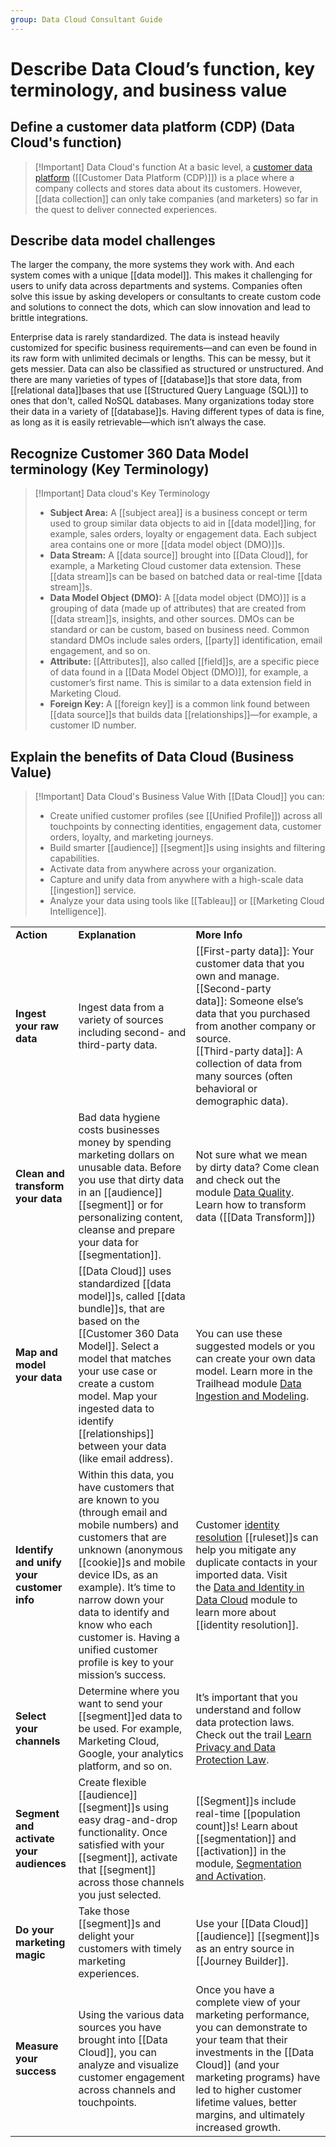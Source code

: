 ```yaml
---
group: Data Cloud Consultant Guide
---
```

# Describe Data Cloud’s function, key terminology, and business value

## Define a customer data platform (CDP) (Data Cloud's function)

>[!Important] Data Cloud's function
>At a basic level, a [customer data platform](https://www.salesforce.com/blog/2019/10/what-is-a-cdp?d=cta-header-7) ([[Customer Data Platform (CDP)]]) is a place where a company collects and stores data about its customers. However, [[data collection]] can only take companies (and marketers) so far in the quest to deliver connected experiences.
## Describe data model challenges
The larger the company, the more systems they work with. And each system comes with a unique [[data model]]. This makes it challenging for users to unify data across departments and systems. Companies often solve this issue by asking developers or consultants to create custom code and solutions to connect the dots, which can slow innovation and lead to brittle integrations.

Enterprise data is rarely standardized. The data is instead heavily customized for specific business requirements—and can even be found in its raw form with unlimited decimals or lengths. This can be messy, but it gets messier. Data can also be classified as structured or unstructured. And there are many varieties of types of [[database]]s that store data, from [[relational data]]bases that use [[Structured Query Language (SQL)]] to ones that don't, called NoSQL databases. Many organizations today store their data in a variety of [[database]]s. Having different types of data is fine, as long as it is easily retrievable—which isn’t always the case.
## Recognize Customer 360 Data Model terminology (Key Terminology)
>[!Important] Data cloud's Key Terminology
>- **Subject Area:** A [[subject area]] is a business concept or term used to group similar data objects to aid in [[data model]]ing, for example, sales orders, loyalty or engagement data. Each subject area contains one or more [[data model object (DMO)]]s.
>- **Data Stream:** A [[data source]] brought into [[Data Cloud]], for example, a Marketing Cloud customer data extension. These [[data stream]]s can be based on batched data or real-time [[data stream]]s.
>- **Data Model Object (DMO):** A [[data model object (DMO)]] is a grouping of data (made up of attributes) that are created from [[data stream]]s, insights, and other sources. DMOs can be standard or can be custom, based on business need. Common standard DMOs include sales orders, [[party]] identification, email engagement, and so on.
>- **Attribute:** [[Attributes]], also called [[field]]s, are a specific piece of data found in a [[Data Model Object (DMO)]], for example, a customer’s first name. This is similar to a data extension field in Marketing Cloud.
>- **Foreign Key:** A [[foreign key]] is a common link found between [[data source]]s that builds data [[relationships]]—for example, a customer ID number.
## Explain the benefits of Data Cloud (Business Value)
>[!Important] Data Cloud's Business Value
>With [[Data Cloud]] you can:
>- Create unified customer profiles (see [[Unified Profile]]) across all touchpoints by connecting identities, engagement data, customer orders, loyalty, and marketing journeys.
>- Build smarter [[audience]] [[segment]]s using insights and filtering capabilities.
>  - Activate data from anywhere across your organization.
>- Capture and unify data from anywhere with a high-scale data [[ingestion]] service.
>- Analyze your data using tools like [[Tableau]] or [[Marketing Cloud Intelligence]].

|   |   |   |
|---|---|---|
|**Action**|**Explanation**|**More Info**|
|**Ingest your raw data**|Ingest data from a variety of sources including second- and third-party data.|[[First-party data]]: Your customer data that you own and manage.  <br>[[Second-party data]]: Someone else’s data that you purchased from another company or source.  <br>[[Third-party data]]: A collection of data from many sources (often behavioral or demographic data).|
|**Clean and transform your data**|Bad data hygiene costs businesses money by spending marketing dollars on unusable data. Before you use that dirty data in an [[audience]] [[segment]] or for personalizing content, cleanse and prepare your data for [[segmentation]].|Not sure what we mean by dirty data? Come clean and check out the module [Data Quality](https://trailhead.salesforce.com/en/content/learn/modules/data_quality). Learn how to transform data ([[Data Transform]])|
|**Map and model your data**|[[Data Cloud]] uses standardized [[data model]]s, called [[data bundle]]s, that are based on the [[Customer 360 Data Model]]. Select a model that matches your use case or create a custom model. Map your ingested data to identify [[relationships]] between your data (like email address).|You can use these suggested models or you can create your own data model. Learn more in the Trailhead module [Data Ingestion and Modeling](https://trailhead.salesforce.com/content/learn/modules/customer-360-audiences-data-ingestion-and-modeling).|
|**Identify and unify your customer info**|Within this data, you have customers that are known to you (through email and mobile numbers) and customers that are unknown (anonymous [[cookie]]s and mobile device IDs, as an example). It’s time to narrow down your data to identify and know who each customer is. Having a unified customer profile is key to your mission’s success.|Customer [identity resolution](https://help.salesforce.com/articleView?id=c360_a_identity_resolution.htm&type=5) [[ruleset]]s can help you mitigate any duplicate contacts in your imported data. Visit the [Data and Identity in Data Cloud](https://trailhead.salesforce.com/en/content/learn/modules/data-and-identity-in-salesforce-cdp) module to learn more about [[identity resolution]].|
|**Select your channels**|Determine where you want to send your [[segment]]ed data to be used. For example, Marketing Cloud, Google, your analytics platform, and so on.|It’s important that you understand and follow data protection laws. Check out the trail [Learn Privacy and Data Protection Law](https://trailhead.salesforce.com/en/content/learn/trails/learn-privacy-and-data-protection-law).|
|**Segment and activate your audiences**|Create flexible [[audience]] [[segment]]s using easy drag-and-drop functionality. Once satisfied with your [[segment]], activate that [[segment]] across those channels you just selected.|[[Segment]]s include real-time [[population count]]s! Learn about [[segmentation]] and [[activation]] in the module, [Segmentation and Activation](https://trailhead.salesforce.com/en/content/learn/modules/customer-360-audiences-segmentation?trail_id=explore-customer-360-audiences).|
|**Do your marketing magic**|Take those [[segment]]s and delight your customers with timely marketing experiences.|Use your [[Data Cloud]] [[audience]] [[segment]]s as an entry source in [[Journey Builder]].|
|**Measure your success**|Using the various data sources you have brought into [[Data Cloud]], you can analyze and visualize customer engagement across channels and touchpoints.|Once you have a complete view of your marketing performance, you can demonstrate to your team that their investments in the [[Data Cloud]] (and your marketing programs) have led to higher customer lifetime values, better margins, and ultimately increased growth.|
